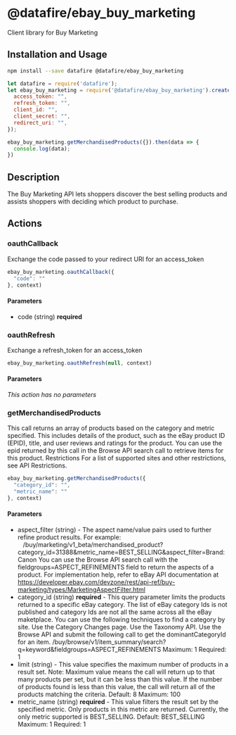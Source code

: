 # @datafire/ebay_buy_marketing

Client library for Buy Marketing

## Installation and Usage
```bash
npm install --save datafire @datafire/ebay_buy_marketing
```

```js
let datafire = require('datafire');
let ebay_buy_marketing = require('@datafire/ebay_buy_marketing').create({
  access_token: "",
  refresh_token: "",
  client_id: "",
  client_secret: "",
  redirect_uri: "",
});

ebay_buy_marketing.getMerchandisedProducts({}).then(data => {
  console.log(data);
})
```

## Description
The Buy Marketing API lets shoppers discover the best selling products and assists shoppers with deciding which product to purchase.

## Actions
### oauthCallback
Exchange the code passed to your redirect URI for an access_token


```js
ebay_buy_marketing.oauthCallback({
  "code": ""
}, context)
```

#### Parameters
* code (string) **required**

### oauthRefresh
Exchange a refresh_token for an access_token


```js
ebay_buy_marketing.oauthRefresh(null, context)
```

#### Parameters
*This action has no parameters*

### getMerchandisedProducts
This call returns an array of products based on the category and metric specified. This includes details of the product, such as the eBay product ID (EPID), title, and user reviews and ratings for the product. You can use the epid returned by this call in the Browse API search call to retrieve items for this product. Restrictions For a list of supported sites and other restrictions, see API Restrictions.


```js
ebay_buy_marketing.getMerchandisedProducts({
  "category_id": "",
  "metric_name": ""
}, context)
```

#### Parameters
* aspect_filter (string) - The aspect name/value pairs used to further refine product results. For example: &nbsp;&nbsp;&nbsp;/buy/marketing/v1_beta/merchandised_product?category_id=31388&amp;metric_name=BEST_SELLING&amp;aspect_filter=Brand:Canon You can use the Browse API search call with the fieldgroups=ASPECT_REFINEMENTS field to return the aspects of a product. For implementation help, refer to eBay API documentation at https://developer.ebay.com/devzone/rest/api-ref/buy-marketing/types/MarketingAspectFilter.html
* category_id (string) **required** - This query parameter limits the products returned to a specific eBay category. The list of eBay category Ids is not published and category Ids are not all the same across all the eBay maketplace. You can use the following techniques to find a category by site. Use the Category Changes page. Use the Taxonomy API. Use the Browse API and submit the following call to get the dominantCategoryId for an item. /buy/browse/v1/item_summary/search?q=keyword&amp;fieldgroups=ASPECT_REFINEMENTS Maximum: 1 Required: 1
* limit (string) - This value specifies the maximum number of products in a result set. Note: Maximum value means the call will return up to that many products per set, but it can be less than this value. If the number of products found is less than this value, the call will return all of the products matching the criteria. Default: 8 Maximum: 100
* metric_name (string) **required** - This value filters the result set by the specified metric. Only products in this metric are returned. Currently, the only metric supported is BEST_SELLING. Default: BEST_SELLING Maximum: 1 Required: 1

